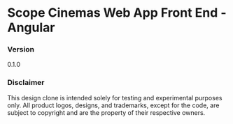 # Scope Cinemas Web App Front End - Angular

### Version
0.1.0

### Disclaimer
This design clone is intended solely for testing and experimental purposes only. All product logos, designs, and trademarks, except for the code, are subject to copyright and are the property of their respective owners.
